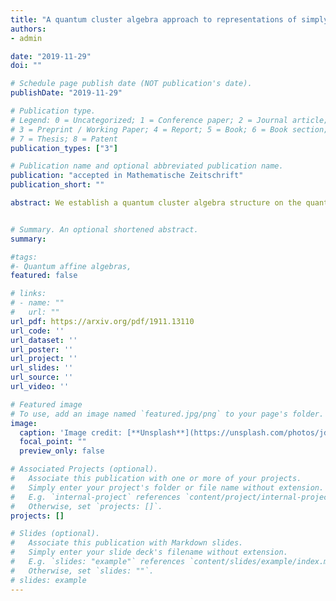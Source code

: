 ```yaml
---
title: "A quantum cluster algebra approach to representations of simply-laced quantum affine algebras"
authors:
- admin

date: "2019-11-29"
doi: ""

# Schedule page publish date (NOT publication's date).
publishDate: "2019-11-29"

# Publication type.
# Legend: 0 = Uncategorized; 1 = Conference paper; 2 = Journal article;
# 3 = Preprint / Working Paper; 4 = Report; 5 = Book; 6 = Book section;
# 7 = Thesis; 8 = Patent
publication_types: ["3"]

# Publication name and optional abbreviated publication name.
publication: "accepted in Mathematische Zeitschrift"
publication_short: ""

abstract: We establish a quantum cluster algebra structure on the quantum Grothendieck ring of a certain monoidal subcategory of the category of finite-dimensional representations of a simply-laced quantum affine algebra. Moreover, the (q,t)-characters of certain irreducible representations, among which fundamental representations, are obtained as quantum cluster variables. This approach gives a new algorithm to compute these (q,t)-characters. As an application, we prove that the quantum Grothendieck ring of a larger category of representations of the Borel subalgebra of the quantum affine algebra, defined in a previous work as a quantum cluster algebra, contains indeed the well-known quantum Grothendieck ring of the category of finite-dimensional representations. Finally, we display our algorithm on a concrete example.


# Summary. An optional shortened abstract.
summary: 

#tags:
#- Quantum affine algebras, 
featured: false

# links:
# - name: ""
#   url: ""
url_pdf: https://arxiv.org/pdf/1911.13110
url_code: ''
url_dataset: ''
url_poster: ''
url_project: ''
url_slides: ''
url_source: ''
url_video: ''

# Featured image
# To use, add an image named `featured.jpg/png` to your page's folder. 
image:
  caption: 'Image credit: [**Unsplash**](https://unsplash.com/photos/jdD8gXaTZsc)'
  focal_point: ""
  preview_only: false

# Associated Projects (optional).
#   Associate this publication with one or more of your projects.
#   Simply enter your project's folder or file name without extension.
#   E.g. `internal-project` references `content/project/internal-project/index.md`.
#   Otherwise, set `projects: []`.
projects: []

# Slides (optional).
#   Associate this publication with Markdown slides.
#   Simply enter your slide deck's filename without extension.
#   E.g. `slides: "example"` references `content/slides/example/index.md`.
#   Otherwise, set `slides: ""`.
# slides: example
---
```






